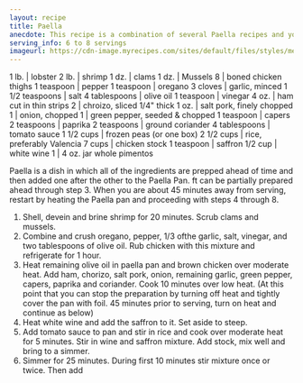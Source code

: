 ```yaml
---
layout: recipe
title: Paella
anecdote: This recipe is a combination of several Paella recipes and you are encouraged to try your own variations. We do suggest that the basics of rice, chicken, saffron and chorizo should always be included. It is the contrast of ingredients that makes this dish so delicious and so “wow” when presented. The lobster is optional since it is mostly for decoration. Pan needed&#58; 14” Paella Pan or very large fry pan.
serving_info: 6 to 8 servings
imageurl: https://cdn-image.myrecipes.com/sites/default/files/styles/medium_2x/public/image/recipes/ck/00/05/spanish-paella-mr-x.jpg?itok=yw_H-lXE
---
```

<!-- Ingredients -->

1 lb. | lobster
2 lb. | shrimp
1 dz. | clams
1 dz. | Mussels
8 | boned chicken thighs
1 teaspoon | pepper
1 teaspoon | oregano
3 cloves | garlic, minced
1 1/2 teaspoons | salt
4 tablespoons | olive oil
1 teaspoon | vinegar
4 oz. | ham cut in thin strips
2 | chroizo, sliced 1/4" thick
1 oz. | salt pork, finely chopped
1 | onion, chopped
1 | green pepper, seeded & chopped
1 teaspoon | capers
2 teaspoons | paprika
2 teaspoons | ground coriander
4 tablespoons | tomato sauce
1 1/2 cups | frozen peas (or one box)
2 1/2 cups | rice, preferably Valencia
7 cups | chicken stock
1 teaspoon | saffron
1/2 cup | white wine
1 | 4 oz. jar whole pimentos

<!-- split -->
<!-- Steps -->
Paella is a dish in which all of the ingredients are prepped ahead of time and then added one after the other to the Paella Pan. ft can be partially prepared ahead through step 3.
When you are about 45 minutes away from serving, restart by heating the Paella pan and proceeding with steps 4 through 8. 

1. Shell, devein and brine shrimp for 20 minutes. Scrub clams and mussels. 
2. Combine and crush oregano, pepper, 1/3 ofthe garlic, salt, vinegar, and two tablespoons of olive oil. Rub chicken with this mixture and refrigerate for 1 hour.
3. Heat remaining olive oil in paella pan and brown chicken over moderate heat. Add ham, chorizo, salt pork, onion, remaining garlic, green pepper, capers, paprika and coriander. Cook 10 minutes over low heat. (At this point that you can stop the preparation by turning off heat and tightly cover the pan with foil. 45 minutes prior to serving, turn on heat and continue as below)
4. Heat white wine and add the saffron to it. Set aside to steep.
5. Add tomato sauce to pan and stir in rice and cook over moderate heat for 5 minutes. Stir in wine and saffron mixture. Add stock, mix well and bring to a simmer.
6. Simmer for 25 minutes. During first 10 minutes stir mixture once or twice. Then add
